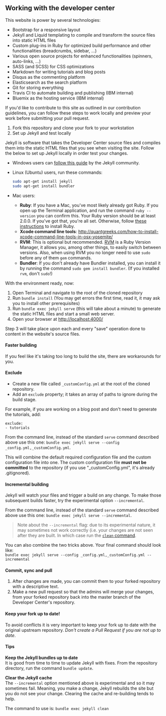 ## Working with the developer center
This website is power by several technologies: 

* Bootstrap for a responsive layout
* Jekyll and Liquid templating to compile and transform the source files into static HTML files
* Custom plug-ins in Ruby for optimized build performance and other functionalities (breadcrumbs, sidebar, ...)
* Various open source projects for enhanced functionalities (spinners, auto-links, ...)
* SASS (and SCSS) for CSS optimizations
* Markdown for writing tutorials and blog posts
* Disqus as the commenting platform
* Elasticsearch as the search platform
* Git for storing everything
* Travis CI to automate building and publishing (IBM internal)
* Bluemix as the hosting service (IBM internal)

If you'd like to contribute to this site as outlined in our contribution guidelines, you can follow these steps to work locally and preview your work before submitting your pull request.

1. Fork this repository and clone your fork to your workstation
2. Set up Jekyll and test locally

  Jekyll is software that takes the Developer Center source files and compiles them into the static HTML files that you see when visiting the site. Follow the below to set up Jekyll locally in order test your changes.
  
  * Windows users can [follow this guide](https://jekyllrb.com/docs/windows/) by the Jekyll community.
  * Linux (Ubuntu) users, run these commands:

    ```bash
    sudo apt-get install jekyll
    sudo apt-get install bundler
    ```

  * Mac users:
    - **Ruby**: If you have a Mac, you've most likely already got Ruby. If you open up the Terminal application, and run the command `ruby --version` you can confirm this. Your Ruby version should be at least 2.0.0. If you've got that, you're all set. Otherwise, follow [these instructions](https://www.ruby-lang.org/en/downloads/) to install Ruby.
    - **Xcode command line tools**: http://quantgreeks.com/how-to-install-xcode-command-line-tools-in-osx-yosemite/
    - **RVM**: This is optional but recommended. [RVM](https://rvm.io/) is a Ruby Version Manager, it allows you, among other things, to easily switch between versions. Also, when using RVM you no longer need to use `sudo` before any of them `gem` commands.
    - **Bundler**: If you don't already have Bundler installed, you can install it by running the command `sudo gem install bundler`.  (If you installed `rvm`, don't `sudo`!)

With the environment ready, now:

1. Open Terminal and navigate to the root of the cloned repository
2. Run `bundle install` (You may get errors the first time, read it, it may ask you to install other prerequisites)
3. Run `bundle exec jekyll serve` (this will take about a minute) to generate the static HTML files and start a small web server.
4. Open your browser at [http://localhost:4000/](http://localhost:4000/)

Step 3 will take place upon each and every "save" operation done to content in the website's source files.

#### Faster building
If you feel like it's taking too long to build the site, there are workarounds for you.

#### Exclude

- Create a new file called `_customConfig.yml` at the root of the cloned repository.
- Add an `exclude` property; it takes an array of paths to ignore during the build stage.  

For example, if you are working on a blog post and don't need to generate the tutorials, add:

```
exclude:
- tutorials
```

From the command line, instead of the standard `serve` command described above use this one: `bundle exec jekyll serve --config _config.yml,_customConfig.yml`.

This will combine the default required configuration file and the custom configuration file into one. The custom configuration file **must not be committed** to the repository (if you use "_customConfig.yml", it's already .gitignored).

#### Incremental building
Jekyll will watch your files and trigger a build on any change. To make those subsequent builds faster, try the experimental option `--incremental`.

From the command line, instead of the standard `serve` command described above use this one: `bundle exec jekyll serve --incremental`.

> Note about the `--incremental` flag: due to its experimental nature, it may sometimes not work correctly (i.e. your changes are not seen after they are built. In which case run the [`clean` command](#tips).

You can also combine the two tricks above. Your final command should look like:  
`bundle exec jekyll serve --config _config.yml,_customConfig.yml --incremental`

#### Commit, sync and pull

1. After changes are made, you can commit them to your forked repository with a descriptive text.  
2. Make a new pull request so that the admins will merge your changes, from your forked repository back into the master branch of the Developer Center's repository.  

#### Keep your fork up to date!
To avoid conflicts it is very important to keep your fork up to date with the original upstream repository. _Don't create a Pull Request if you are not up to date_.

#### Tips

**Keep the Jekyll bundles up to date**  
It is good from time to time to update Jekyll with fixes. From the repository directory, run the command `bundle update`.

**Clear the Jekyll cache**  
The `--incremental` option mentioned above is experimental and so it may sometimes fail. Meaning, you make a change, Jekyll rebuilds the site but you do not see your change. Clearing the cache and re-building tends to help.

The command to use is: `bundle exec jekyll clean`

